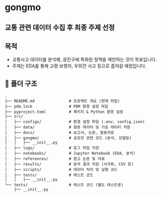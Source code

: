 # gongmo

## 교통 관련 데이터 수집 후 최종 주제 선정

## 목적
- 교통사고 데이터를 분석해, 광진구에 특화된 정책을 제안하는 것이 목표입니다.
- 주제는 EDA를 통해 고령 보행자, 우회전 사고 등으로 좁혀갈 예정입니다.

## 📂 폴더 구조  

```plaintext
.
├── README.md               # 프로젝트 개요 (현재 파일)
├── pdm.lock                # PDM 환경 설정 파일
├── pyproject.toml          # 패키지 & Python 환경 설정
├── src/
│   ├── configs/            # 환경 설정 파일 (.env, config.json)
│   ├── data/               # 원본 데이터 및 가공 데이터 저장
│   ├── docs/               # 보고서, 논문, 발표자료
│   ├── gongmo/             # 공모전 관련 코드 (분석, 모델링)
│   │   ├── __init__.py
│   ├── logs/               # 로그 파일 저장
│   ├── notebooks/          # Jupyter Notebook (EDA, 분석)
│   ├── references/         # 참고 논문 및 자료
│   ├── results/            # 분석 결과 저장 (시각화, CSV 등)
│   ├── scripts/            # 데이터 처리 및 실행 코드
│   ├── tests/              # 테스트 코드
│   │   ├── __init__.py
└── tests/                  # 테스트 코드 (별도 테스트용)
    ├── __init__.py
